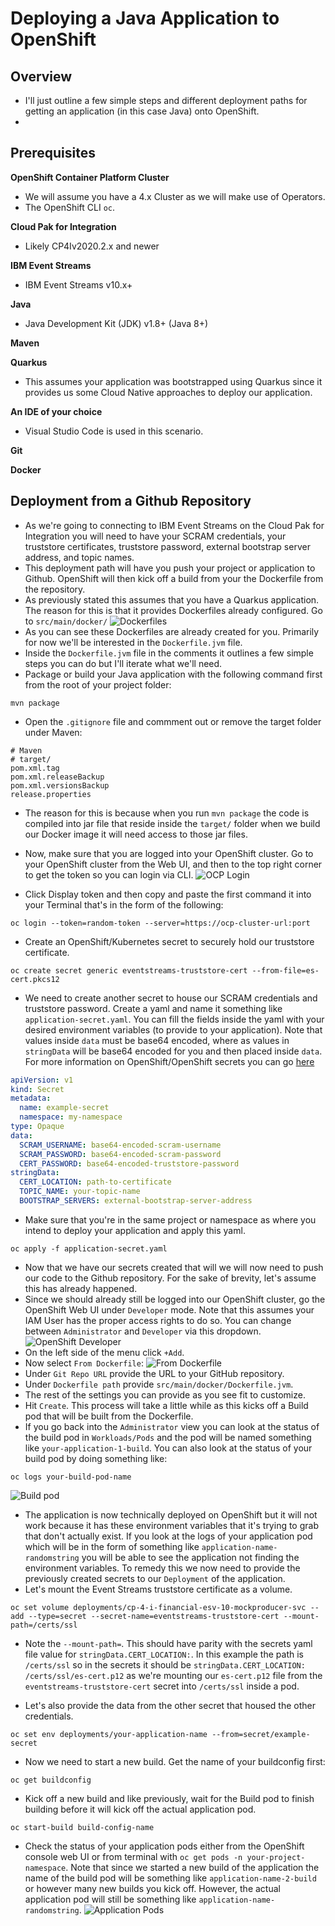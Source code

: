 # Deploying a Java Application to OpenShift

## Overview
- I'll just outline a few simple steps and different deployment paths for getting an application (in this case Java) onto OpenShift.
- 

## Prerequisites
**OpenShift Container Platform Cluster**
- We will assume you have a 4.x Cluster as we will make use of Operators.
- The OpenShift CLI `oc`.

**Cloud Pak for Integration**
- Likely CP4Iv2020.2.x and newer

**IBM Event Streams**
- IBM Event Streams v10.x+

**Java**
- Java Development Kit (JDK) v1.8+ (Java 8+)

**Maven**

**Quarkus**
- This assumes your application was bootstrapped using Quarkus since it provides us some Cloud Native approaches to deploy our application.

**An IDE of your choice**
- Visual Studio Code is used in this scenario.

**Git**

**Docker**


## Deployment from a Github Repository
- As we're going to connecting to IBM Event Streams on the Cloud Pak for Integration you will need to have your SCRAM credentials, your truststore certificates, truststore password, external bootstrap server address, and topic names.
- This deployment path will have you push your project or application to Github. OpenShift will then kick off a build from your the Dockerfile from the repository.
- As previously stated this assumes that you have a Quarkus application. The reason for this is that it provides Dockerfiles already configured. Go to `src/main/docker/`
![Dockerfiles](./images/Docker.png)
- As you can see these Dockerfiles are already created for you. Primarily for now we'll be interested in the `Dockerfile.jvm` file.
- Inside the `Dockerfile.jvm` file in the comments it outlines a few simple steps you can do but I'll iterate what we'll need.
- Package or build your Java application with the following command first from the root of your project folder:
```shell
mvn package
```
- Open the `.gitignore` file and commment out or remove the target folder under Maven:
```shell
# Maven
# target/
pom.xml.tag
pom.xml.releaseBackup
pom.xml.versionsBackup
release.properties
```
- The reason for this is because when you run `mvn package` the code is compiled into jar file that reside inside the `target/` folder when we build our Docker image it will need access to those jar files.

- Now, make sure that you are logged into your OpenShift cluster. Go to your OpenShift cluster from the Web UI, and then to the top right corner to get the token so you can login via CLI.
![OCP Login](./images/ocp-login.png)
- Click Display token and then copy and paste the first command it into your Terminal that's in the form of the following:
```shell
oc login --token=random-token --server=https://ocp-cluster-url:port
```

- Create an OpenShift/Kubernetes secret to securely hold our truststore certificate.
```shell
oc create secret generic eventstreams-truststore-cert --from-file=es-cert.pkcs12
```

- We need to create another secret to house our SCRAM credentials and truststore password. Create a yaml and name it something like `application-secret.yaml`. You can fill the fields inside the yaml with your desired environment variables (to provide to your application). Note that values inside `data` must be base64 encoded, where as values in `stringData` will be base64 encoded for you and then placed inside `data`. For more information on OpenShift/OpenShift secrets you can go [here](https://docs.openshift.com/container-platform/4.5/nodes/pods/nodes-pods-secrets.html)

```yaml
apiVersion: v1
kind: Secret
metadata:
  name: example-secret
  namespace: my-namespace
type: Opaque 
data: 
  SCRAM_USERNAME: base64-encoded-scram-username
  SCRAM_PASSWORD: base64-encoded-scram-password
  CERT_PASSWORD: base64-encoded-truststore-password
stringData: 
  CERT_LOCATION: path-to-certificate
  TOPIC_NAME: your-topic-name
  BOOTSTRAP_SERVERS: external-bootstrap-server-address
```
- Make sure that you're in the same project or namespace as where you intend to deploy your application and apply this yaml.
```shell
oc apply -f application-secret.yaml
```

- Now that we have our secrets created that will we will now need to push our code to the Github repository. For the sake of brevity, let's assume this has already happened.
- Since we should already still be logged into our OpenShift cluster, go the OpenShift Web UI under `Developer` mode. Note that this assumes your IAM User has the proper access rights to do so. You can change between `Administrator` and `Developer` via this dropdown.
![OpenShift Developer](./images/ocp-developer.png)
- On the left side of the menu click `+Add`.
- Now select `From Dockerfile`:
![From Dockerfile](./images/from-dockerfile.png)
- Under `Git Repo URL` provide the URL to your GitHub repository.
- Under `Dockerfile path` provide `src/main/docker/Dockerfile.jvm`. 
- The rest of the settings you can provide as you see fit to customize.
- Hit `Create`. This process will take a little while as this kicks off a Build pod that will be built from the Dockerfile.
- If you go back into the `Administrator` view you can look at the status of the build pod in `Workloads/Pods` and the pod will be named something like `your-application-1-build`. You can also look at the status of your build pod by doing something like:
```shell
oc logs your-build-pod-name
```
![Build pod](./images/build-pod.png)

- The application is now technically deployed on OpenShift but it will not work because it has these environment variables that it's trying to grab that don't actually exist. If you look at the logs of your application pod which will be in the form of something like `application-name-randomstring` you will be able to see the application not finding the environment variables. To remedy this we now need to provide the previously created secrets to our `Deployment` of the application.
- Let's mount the Event Streams truststore certificate as a volume.
```shell
oc set volume deployments/cp-4-i-financial-esv-10-mockproducer-svc --add --type=secret --secret-name=eventstreams-truststore-cert --mount-path=/certs/ssl
```
- Note the `--mount-path=`. This should have parity with the secrets yaml file value for `stringData.CERT_LOCATION:`. In this example the path is `/certs/ssl` so in the secrets it should be `stringData.CERT_LOCATION: /certs/ssl/es-cert.p12` as we're mounting our `es-cert.p12` file from the `eventstreams-truststore-cert` secret into `/certs/ssl` inside a pod.

- Let's also provide the data from the other secret that housed the other credentials.
```shell
oc set env deployments/your-application-name --from=secret/example-secret
```

- Now we need to start a new build. Get the name of your buildconfig first:
```shell
oc get buildconfig
```
- Kick off a new build and like previously, wait for the Build pod to finish building before it will kick off the actual application pod.
```shell
oc start-build build-config-name
```

- Check the status of your application pods either from the OpenShift console web UI or from terminal with `oc get pods -n your-project-namespace`. Note that since we started a new build of the application the name of the build pod will be something like `application-name-2-build` or however many new builds you kick off. However, the actual application pod will still be something like `application-name-randomstring`. 
![Application Pods](./images/application-pods.png)

